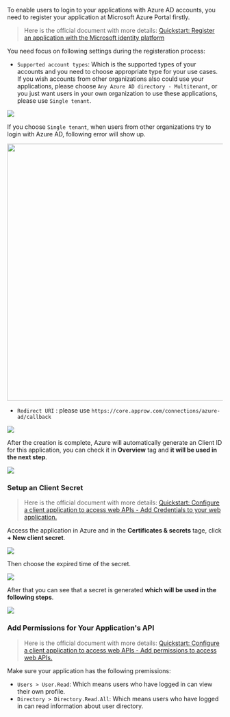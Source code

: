 <IntegrationDetailCard title="Register an Application in Azure Active Directory">

To enable users to login to your applications with Azure AD accounts, you need to register your application at Microsoft Azure Portal firstly.

> Here is the official document with more details: [Quickstart: Register an application with the Microsoft identity platform](https://docs.microsoft.com/en-us/azure/active-directory/develop/quickstart-register-app)

You need focus on following settings during the registeration process:

- `Supported account types`: Which is the supported types of your accounts and you need to choose appropriate type for your use cases. If you wish accounts from other organizations also could use your applications, please choose `Any Azure AD directory - Multitenant`, or you just want users in your own organization to use these applications, please use `Single tenant`.

![](https://cdn.authing.cn/blog/20201105140559.png)

If you choose `Single tenant`, when users from other organizations try to login with Azure AD, following error will show up.

<img src="https://cdn.authing.cn/blog/20201105161637.png" height="600px"></img>

- `Redirect URI` : please use `https://core.approw.com/connections/azure-ad/callback`

![](https://cdn.authing.cn/blog/20201105140910.png)

After the creation is complete, Azure will automatically generate an Client ID for this application, you can check it in **Overview** tag and **it will be used in the next step**.

![](https://cdn.authing.cn/blog/20201105141138.png)

### Setup an Client Secret

> Here is the official document with more details: [Quickstart: Configure a client application to access web APIs - Add Credentials to your web application.](https://docs.microsoft.com/en-us/azure/active-directory/develop/quickstart-configure-app-access-web-apis#add-credentials-to-your-web-application)

Access the application in Azure and in the **Certificates & secrets** tage, click **+ New client secret**.

![](https://cdn.authing.cn/blog/20201105141409.png)

Then choose the expired time of the secret.

![](https://cdn.authing.cn/blog/20201105141523.png)

After that you can see that a secret is generated **which will be used in the following steps**.

![](https://cdn.authing.cn/blog/20201105141557.png)

### Add Permissions for Your Application's API

> Here is the official document with more details: [Quickstart: Configure a client application to access web APIs - Add permissions to access web APIs.](https://docs.microsoft.com/en-us/azure/active-directory/develop/quickstart-configure-app-access-web-apis#add-permissions-to-access-web-apis)

Make sure your application has the following premissions:

- `Users > User.Read`: Which means users who have logged in can view their own profile.
- `Directory > Directory.Read.All`: Which means users who have logged in can read information about user directory.


</IntegrationDetailCard>